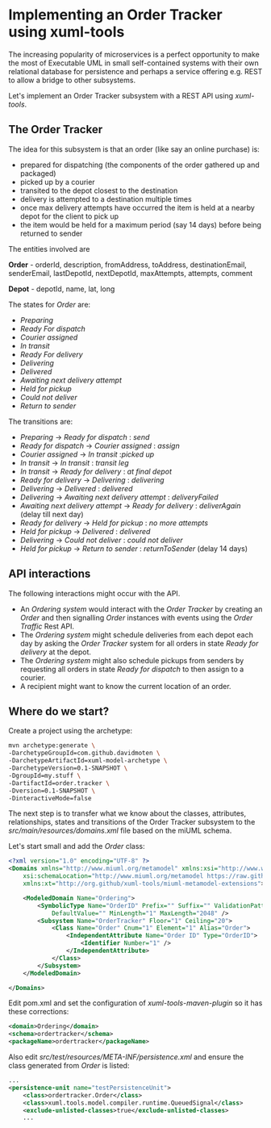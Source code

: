 Implementing an Order Tracker using xuml-tools
===============================================

The increasing popularity of microservices is a perfect opportunity to make the most of Executable UML in small self-contained systems with their own relational database for persistence and perhaps a service offering e.g. REST to allow a bridge to other subsystems.

Let's implement an Order Tracker subsystem with a REST API using *xuml-tools*.

The Order Tracker
-------------------
The idea for this subsystem is that an order (like say an online purchase) is:

* prepared for dispatching (the components of the order gathered up and packaged)
* picked up by a courier
* transited to the depot closest to the destination
* delivery is attempted to a destination multiple times
* once max delivery attempts have occurred the item is held at a nearby depot for the client to pick up
* the item would be held for a maximum period (say 14 days) before being returned to sender

The entities involved are 

**Order** - orderId, description, fromAddress, toAddress, destinationEmail, senderEmail, lastDepotId, nextDepotId, maxAttempts, attempts, comment

**Depot** - depotId, name, lat, long

The states for *Order* are:

* *Preparing*
* *Ready For dispatch*
* *Courier assigned*
* *In transit*
* *Ready For delivery*
* *Delivering*
* *Delivered*
* *Awaiting next delivery attempt*
* *Held for pickup*
* *Could not deliver*
* *Return to sender*

The transitions are:

* *Preparing* -> *Ready for dispatch* : *send*
* *Ready for dispatch* -> *Courier assigned* : *assign*
* *Courier assigned* -> *In transit* :*picked up*
* *In transit* -> *In transit* : *transit leg*
* *In transit* -> *Ready for delivery* : *at final depot*
* *Ready for delivery* -> *Delivering* : *delivering*
* *Delivering* -> *Delivered* : *delivered*
* *Delivering* -> *Awaiting next delivery attempt* : *deliveryFailed* 
* *Awaiting next delivery attempt* -> *Ready for delivery* : *deliverAgain* (delay till next day)
* *Ready for delivery* -> *Held for pickup* : *no more attempts*
* *Held for pickup* -> *Delivered* : *delivered*
* *Delivering* -> *Could not deliver* : *could not deliver*
* *Held for pickup* -> *Return to sender* : *returnToSender* (delay 14 days)

API interactions
------------------
The following interactions might occur with the API.

* An *Ordering system* would interact with the *Order Tracker* by creating an *Order* and then signalling *Order* instances with events using the *Order Traffic* Rest API.
* The *Ordering system* might schedule deliveries from each depot each day by asking the *Order Tracker* system for all orders in state *Ready for delivery* at the depot.
* The *Ordering system* might also schedule pickups from senders by requesting all orders in state *Ready for dispatch* to then assign to a courier.
* A recipient might want to know the current location of an order.

Where do we start?
-------------------
Create a project using the archetype:

```bash
mvn archetype:generate \
-DarchetypeGroupId=com.github.davidmoten \
-DarchetypeArtifactId=xuml-model-archetype \
-DarchetypeVersion=0.1-SNAPSHOT \
-DgroupId=my.stuff \
-DartifactId=order.tracker \
-Dversion=0.1-SNAPSHOT \
-DinteractiveMode=false
```

The next step is to transfer what we know about the classes, attributes, relationships, states and transitions of the Order Tracker subsystem to the *src/main/resources/domains.xml* file based on the miUML schema.

Let's start small and add the *Order* class:

```xml
<?xml version="1.0" encoding="UTF-8" ?>
<Domains xmlns="http://www.miuml.org/metamodel" xmlns:xsi="http://www.w3.org/2001/XMLSchema-instance"
    xsi:schemaLocation="http://www.miuml.org/metamodel https://raw.github.com/davidmoten/xuml-tools/master/miuml-jaxb/src/main/resources/miuml-metamodel.xsd  http://org.github/xuml-tools/miuml-metamodel-extensions https://raw.github.com/davidmoten/xuml-tools/master/miuml-jaxb/src/main/resources/xuml-tools-miuml-metamodel-extensions.xsd"
    xmlns:xt="http://org.github/xuml-tools/miuml-metamodel-extensions">

    <ModeledDomain Name="Ordering">
        <SymbolicType Name="OrderID" Prefix="" Suffix="" ValidationPattern=".*"
            DefaultValue="" MinLength="1" MaxLength="2048" />
        <Subsystem Name="OrderTracker" Floor="1" Ceiling="20">
            <Class Name="Order" Cnum="1" Element="1" Alias="Order">
                <IndependentAttribute Name="Order ID" Type="OrderID">
                    <Identifier Number="1" />
                </IndependentAttribute>
            </Class>
        </Subsystem>
    </ModeledDomain>

</Domains>
```

Edit pom.xml and set the configuration of *xuml-tools-maven-plugin* so it has these corrections:

```xml
<domain>Ordering</domain>
<schema>ordertracker</schema>
<packageName>ordertracker</packageName>
```

Also edit *src/test/resources/META-INF/persistence.xml* and ensure the class generated from *Order* is listed:

```xml
...
<persistence-unit name="testPersistenceUnit">
	<class>ordertracker.Order</class>
	<class>xuml.tools.model.compiler.runtime.QueuedSignal</class>
	<exclude-unlisted-classes>true</exclude-unlisted-classes>
	...
```






